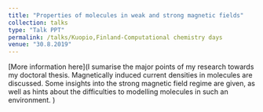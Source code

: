 ```yaml
---
title: "Properties of molecules in weak and strong magnetic fields"
collection: talks
type: "Talk PPT"
permalink: /talks/Kuopio,Finland-Computational chemistry days
venue: "30.8.2019"
---
```


[More information here](I sumarise the major points of my research towards my doctoral thesis. Magnetically induced current densities in molecules are discussed. Some insights into the strong magnetic field regime are given, as well as hints about the difficulties to modelling molecules in such an environment. )
